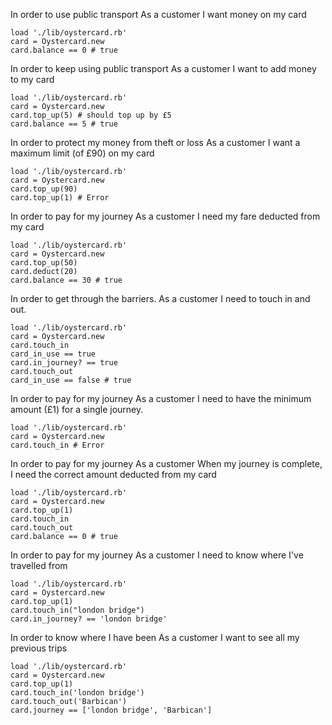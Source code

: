 In order to use public transport
As a customer
I want money on my card

```
load './lib/oystercard.rb'
card = Oystercard.new
card.balance == 0 # true
```

In order to keep using public transport
As a customer
I want to add money to my card

```
load './lib/oystercard.rb'
card = Oystercard.new
card.top_up(5) # should top up by £5
card.balance == 5 # true
```

In order to protect my money from theft or loss
As a customer
I want a maximum limit (of £90) on my card

```
load './lib/oystercard.rb'
card = Oystercard.new
card.top_up(90)
card.top_up(1) # Error
```

In order to pay for my journey
As a customer
I need my fare deducted from my card

```
load './lib/oystercard.rb'
card = Oystercard.new
card.top_up(50)
card.deduct(20)
card.balance == 30 # true
```

In order to get through the barriers.
As a customer
I need to touch in and out.

```
load './lib/oystercard.rb'
card = Oystercard.new
card.touch_in
card_in_use == true
card.in_journey? == true
card.touch_out
card_in_use == false # true
```

In order to pay for my journey
As a customer
I need to have the minimum amount (£1) for a single journey.

```
load './lib/oystercard.rb'
card = Oystercard.new
card.touch_in # Error
```

In order to pay for my journey
As a customer
When my journey is complete, I need the correct amount deducted from my card

```
load './lib/oystercard.rb'
card = Oystercard.new
card.top_up(1)
card.touch_in
card.touch_out
card.balance == 0 # true
```

In order to pay for my journey
As a customer
I need to know where I've travelled from

```
load './lib/oystercard.rb'
card = Oystercard.new
card.top_up(1)
card.touch_in("london bridge")
card.in_journey? == 'london bridge'
```
In order to know where I have been
As a customer
I want to see all my previous trips

```
load './lib/oystercard.rb'
card = Oystercard.new
card.top_up(1)
card.touch_in('london bridge')
card.touch_out('Barbican')
card.journey == ['london bridge', 'Barbican']


```
